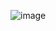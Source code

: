 ![image](https://github.com/minalmahala/Chatwithpdf/assets/104641885/e9375edc-1ae6-49c6-be55-35129a1936a7)
